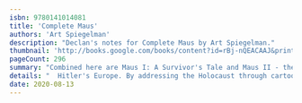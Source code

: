 ```yaml
---
isbn: 9780141014081
title: 'Complete Maus'
authors: 'Art Spiegelman'
description: "Declan's notes for Complete Maus by Art Spiegelman."
thumbnail: 'http://books.google.com/books/content?id=rBj-nQEACAAJ&printsec=frontcover&img=1&zoom=5&source=gbs_api'
pageCount: 296
summary: "Combined here are Maus I: A Survivor's Tale and Maus II - the complete story of Vladek Spiegelman and his wife, living and surviving in"
details: "  Hitler's Europe. By addressing the Holocaust through cartoons the author captures the everyday reality of fear and the sensation of survival."
date: 2020-08-13
---
```

